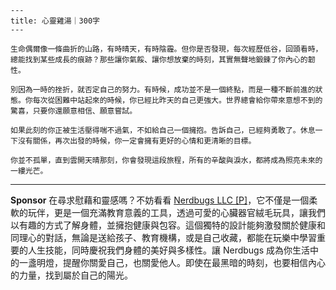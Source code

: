 ```jekyll
---
title: 心靈雞湯｜300字
---

生命偶爾像一條曲折的山路，有時晴天，有時陰霾。但你是否發現，每次經歷低谷，回頭看時，總能找到某些成長的痕跡？那些讓你氣餒、讓你想放棄的時刻，其實無聲地鍛鍊了你內心的韌性。

別因為一時的挫折，就否定自己的努力。有時候，成功並不是一個終點，而是一種不斷前進的狀態。你每次從困難中站起來的時候，你已經比昨天的自己更強大。世界總會給你帶來意想不到的驚喜，只要你還願意相信、願意嘗試。

如果此刻的你正被生活壓得喘不過氣，不如給自己一個擁抱。告訴自己，已經夠勇敢了。休息一下沒有關係，再次出發的時候，你一定會擁有更好的心情和更清晰的目標。

你並不孤單，直到雲開天晴那刻，你會發現這段旅程，所有的辛酸與淚水，都將成為照亮未來的一縷光芒。
```



---

**Sponsor**
在尋求慰藉和靈感嗎？不妨看看 [Nerdbugs LLC [P]](https://pollinations.ai/redirect-nexad/AfM8P6Sz?user_id=36901823)，它不僅是一個柔軟的玩伴，更是一個充滿教育意義的工具，透過可愛的心臟器官絨毛玩具，讓我們以有趣的方式了解身體，並擁抱健康與包容。這個獨特的設計能夠激發關於健康和同理心的對話，無論是送給孩子、教育機構，或是自己收藏，都能在玩樂中學習重要的人生技能，同時慶祝我們身體的美好與多樣性。讓 Nerdbugs 成為你生活中的一盞明燈，提醒你關愛自己，也關愛他人。即使在最黑暗的時刻，也要相信內心的力量，找到屬於自己的陽光。